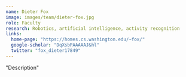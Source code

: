 ```yaml
---
name: Dieter Fox
image: images/team/dieter-fox.jpg
role: Faculty
research: Robotics, artificial intelligence, activity recognition
links:
  home-page: "https://homes.cs.washington.edu/~fox/"
  google-scholar: "DqXsbPAAAAAJ&hl"
  twitter: "fox_dieter17849"
---
```

"Description"
